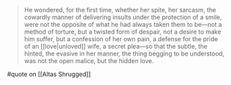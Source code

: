 > He wondered, for the first time, whether her spite, her sarcasm, the cowardly manner of delivering insults under the protection of a smile, were not the opposite of what he had always taken them to be—not a method of torture, but a twisted form of despair, not a desire to make him suffer, but a confession of her own pain, a defense for the pride of an [[love|unloved]] wife, a secret plea—so that the subtle, the hinted, the evasive in her manner, the thing begging to be understood, was not the open malice, but the hidden love.

#quote  on [[Altas Shrugged]]